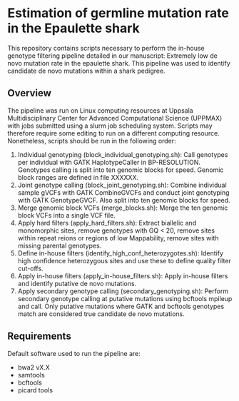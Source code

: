 # Estimation of germline mutation rate in the Epaulette shark

This repository contains scripts necessary to perform the in-house genotype filtering pipeline detailed in our manuscript:
Extremely low de novo mutation rate in the epaulette shark. This pipeline was used to identify candidate de novo mutations within a shark pedigree.

## Overview
The pipeline was run on Linux computing resources at Uppsala Multidisciplinary Center for Advanced Computational Science (UPPMAX) with jobs submitted using a slurm job scheduling system. Scripts may therefore require some editing to run on a different computing resource. Nonetheless, scripts should be run in the following order:

1. Individual genotyping (block_individual_genotyping.sh): Call genotypes per individual with GATK HaplotypeCaller in BP-RESOLUTION. Genotypes calling is split into ten genomic blocks for speed. Genomic block ranges are defined in file XXXXXX.
2. Joint genotype calling (block_joint_genotyping.sh): Combine individual sample gVCFs with GATK CombineGVCFs and conduct joint genotyping with GATK GenotypeGVCF. Also split into ten genomic blocks for speed.
3. Merge genomic block VCFs (merge_blocks.sh): Merge the ten genomic block VCFs into a single VCF file.
4. Apply hard filters (apply_hard_filters.sh): Extract biallelic and monomorphic sites, remove genotypes with GQ < 20, remove sites within repeat reions or regions of low Mappability, remove sites with missing parental genotypes.
5. Define in-house filters (identify_high_conf_heterozygotes.sh): Identify high confidence heterozygous sites and use these to define quality filter cut-offs. 
6. Apply in-house filters (apply_in-house_filters.sh): Apply in-house filters and identify putative de novo mutations. 
7. Apply secondary genotype calling (secondary_genotyping.sh): Perform secondary genotype calling at putative mutations using bcftools mpileup and call. Only putative mutations where GATK and bcftools genotypes match are considered true candidate de novo mutations. 

## Requirements 

Default software used to run the pipeline are:
- bwa2 vX.X
- samtools
- bcftools
- picard tools
